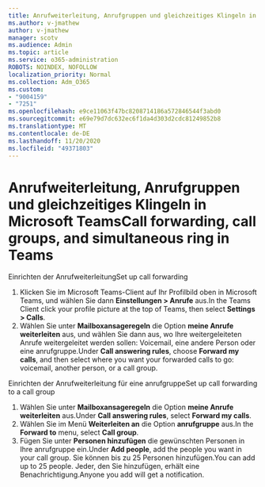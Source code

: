 ```yaml
---
title: Anrufweiterleitung, Anrufgruppen und gleichzeitiges Klingeln in Microsoft Teams
ms.author: v-jmathew
author: v-jmathew
manager: scotv
ms.audience: Admin
ms.topic: article
ms.service: o365-administration
ROBOTS: NOINDEX, NOFOLLOW
localization_priority: Normal
ms.collection: Adm_O365
ms.custom:
- "9004159"
- "7251"
ms.openlocfilehash: e9ce11063f47bc8208714186a572846544f3abd0
ms.sourcegitcommit: e69e79d7dc632ec6f1da4d303d2cdc81249852b8
ms.translationtype: MT
ms.contentlocale: de-DE
ms.lasthandoff: 11/20/2020
ms.locfileid: "49371803"
---
```

# <a name="call-forwarding-call-groups-and-simultaneous-ring-in-teams"></a><span data-ttu-id="83bb5-102">Anrufweiterleitung, Anrufgruppen und gleichzeitiges Klingeln in Microsoft Teams</span><span class="sxs-lookup"><span data-stu-id="83bb5-102">Call forwarding, call groups, and simultaneous ring in Teams</span></span>

<span data-ttu-id="83bb5-103">Einrichten der Anrufweiterleitung</span><span class="sxs-lookup"><span data-stu-id="83bb5-103">Set up call forwarding</span></span>

1. <span data-ttu-id="83bb5-104">Klicken Sie im Microsoft Teams-Client auf Ihr Profilbild oben in Microsoft Teams, und wählen Sie dann **Einstellungen > Anrufe** aus.</span><span class="sxs-lookup"><span data-stu-id="83bb5-104">In the Teams Client click your profile picture at the top of Teams, then select **Settings > Calls**.</span></span>
2. <span data-ttu-id="83bb5-105">Wählen Sie unter **Mailboxansageregeln** die Option **meine Anrufe weiterleiten** aus, und wählen Sie dann aus, wo Ihre weitergeleiteten Anrufe weitergeleitet werden sollen: Voicemail, eine andere Person oder eine anrufgruppe.</span><span class="sxs-lookup"><span data-stu-id="83bb5-105">Under **Call answering rules**, choose **Forward my calls**, and then select where you want your forwarded calls to go: voicemail, another person, or a call group.</span></span>

<span data-ttu-id="83bb5-106">Einrichten der Anrufweiterleitung für eine anrufgruppe</span><span class="sxs-lookup"><span data-stu-id="83bb5-106">Set up call forwarding to a call group</span></span>

1. <span data-ttu-id="83bb5-107">Wählen Sie unter **Mailboxansageregeln** die Option **meine Anrufe weiterleiten** aus.</span><span class="sxs-lookup"><span data-stu-id="83bb5-107">Under **Call answering rules**, select **Forward my calls**.</span></span>
2. <span data-ttu-id="83bb5-108">Wählen Sie im Menü **Weiterleiten an** die Option **anrufgruppe** aus.</span><span class="sxs-lookup"><span data-stu-id="83bb5-108">In the **Forward to** menu, select **Call group**.</span></span>
3. <span data-ttu-id="83bb5-109">Fügen Sie unter **Personen hinzufügen** die gewünschten Personen in Ihre anrufgruppe ein.</span><span class="sxs-lookup"><span data-stu-id="83bb5-109">Under **Add people**, add the people you want in your call group.</span></span> <span data-ttu-id="83bb5-110">Sie können bis zu 25 Personen hinzufügen.</span><span class="sxs-lookup"><span data-stu-id="83bb5-110">You can add up to 25 people.</span></span> <span data-ttu-id="83bb5-111">Jeder, den Sie hinzufügen, erhält eine Benachrichtigung.</span><span class="sxs-lookup"><span data-stu-id="83bb5-111">Anyone you add will get a notification.</span></span>
